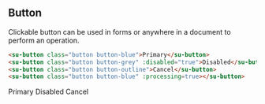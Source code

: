 ## Button


Clickable button can be used in forms or anywhere in a document to perform an operation.

```html
<su-button class="button button-blue">Primary</su-button>
<su-button class="button button-grey" :disabled="true">Disabled</su-button>
<su-button class="button button-outline">Cancel</su-button>
<su-button class="button button-blue" :processing=true></su-button>
```
<su-button class="button button-blue">Primary</su-button>
<su-button class="button button-grey" :disabled="true">Disabled</su-button>
<su-button class="button button-outline">Cancel</su-button>
<su-button class="button button-blue" :processing="true"></su-button>

<script>

</script>